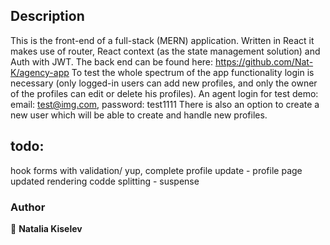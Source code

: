 ## Description

This is the front-end of a full-stack (MERN) application. Written in React it makes use of router, React context (as the state management solution) and Auth with JWT. The back end can be found here: https://github.com/Nat-K/agency-app
To test the whole spectrum of the app functionality login is necessary (only logged-in users can add new profiles, and only the owner of the profiles can edit or delete his profiles). An agent login for test demo: email: test@img.com, password: test1111
There is also an option to create a new user which will be able to create and handle new profiles.

## todo:

hook forms with validation/ yup,
complete profile update - profile page updated rendering
codde splitting - suspense

### Author

👤 **Natalia Kiselev**
